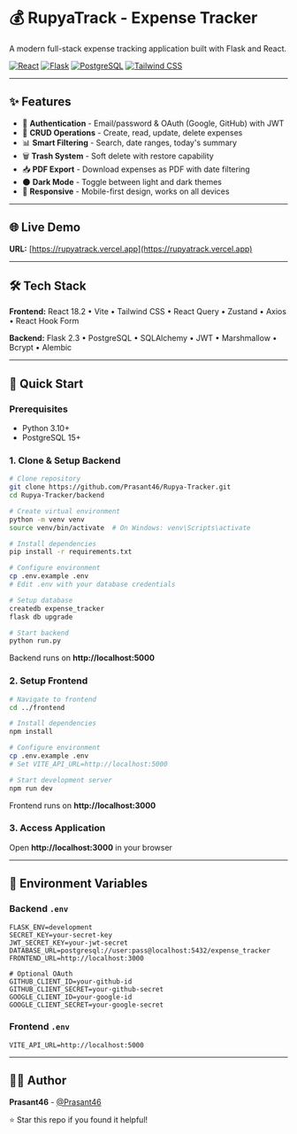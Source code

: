 # 💰 RupyaTrack - Expense Tracker

A modern full-stack expense tracking application built with Flask and React.

[![React](https://img.shields.io/badge/React-18.2.0-61DAFB?style=flat&logo=react&logoColor=white)](https://reactjs.org/)
[![Flask](https://img.shields.io/badge/Flask-2.3.3-000000?style=flat&logo=flask&logoColor=white)](https://flask.palletsprojects.com/)
[![PostgreSQL](https://img.shields.io/badge/PostgreSQL-15+-336791?style=flat&logo=postgresql&logoColor=white)](https://www.postgresql.org/)
[![Tailwind CSS](https://img.shields.io/badge/Tailwind-3.3.3-38B2AC?style=flat&logo=tailwind-css&logoColor=white)](https://tailwindcss.com/)

---

## ✨ Features

- 🔐 **Authentication** - Email/password & OAuth (Google, GitHub) with JWT
- 💸 **CRUD Operations** - Create, read, update, delete expenses
- 📊 **Smart Filtering** - Search, date ranges, today's summary
- 🗑️ **Trash System** - Soft delete with restore capability
- 📥 **PDF Export** - Download expenses as PDF with date filtering
- 🌑 **Dark Mode** - Toggle between light and dark themes
- 📱 **Responsive** - Mobile-first design, works on all devices

---

## 🌐 Live Demo

**URL:** [https://rupyatrack.vercel.app](https://rupyatrack.vercel.app)  

---

## 🛠 Tech Stack

**Frontend:** React 18.2 • Vite • Tailwind CSS • React Query • Zustand • Axios • React Hook Form

**Backend:** Flask 2.3 • PostgreSQL • SQLAlchemy • JWT • Marshmallow • Bcrypt • Alembic

---

## 🚀 Quick Start

### Prerequisites
- Python 3.10+
- PostgreSQL 15+

### 1. Clone & Setup Backend

```bash
# Clone repository
git clone https://github.com/Prasant46/Rupya-Tracker.git
cd Rupya-Tracker/backend

# Create virtual environment
python -m venv venv
source venv/bin/activate  # On Windows: venv\Scripts\activate

# Install dependencies
pip install -r requirements.txt

# Configure environment
cp .env.example .env
# Edit .env with your database credentials

# Setup database
createdb expense_tracker
flask db upgrade

# Start backend
python run.py
```

Backend runs on **http://localhost:5000**

### 2. Setup Frontend

```bash
# Navigate to frontend
cd ../frontend

# Install dependencies
npm install

# Configure environment
cp .env.example .env
# Set VITE_API_URL=http://localhost:5000

# Start development server
npm run dev
```

Frontend runs on **http://localhost:3000**

### 3. Access Application

Open **http://localhost:3000** in your browser

---

## 🔑 Environment Variables

### Backend `.env`
```env
FLASK_ENV=development
SECRET_KEY=your-secret-key
JWT_SECRET_KEY=your-jwt-secret
DATABASE_URL=postgresql://user:pass@localhost:5432/expense_tracker
FRONTEND_URL=http://localhost:3000

# Optional OAuth
GITHUB_CLIENT_ID=your-github-id
GITHUB_CLIENT_SECRET=your-github-secret
GOOGLE_CLIENT_ID=your-google-id
GOOGLE_CLIENT_SECRET=your-google-secret
```

### Frontend `.env`
```env
VITE_API_URL=http://localhost:5000
```

---


## 👨‍💻 Author

**Prasant46** - [@Prasant46](https://github.com/Prasant46)

⭐ Star this repo if you found it helpful!